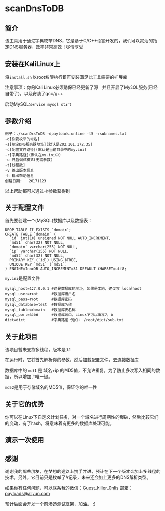 # scanDnsToDB

## 简介



该工具用于通过字典枚举DNS，它是基于C/C++语言开发的，我们可以灵活的指定DNS服务器，效率非常高效！尽情享受

## 安装在KaliLinux上

将`install.sh` 以root权限执行即可安装满足此工具需要的扩展库

注意事项：你的Kali Linux必须确保已经更新了源，并且开启了MySQL服务(已经自带了)，以及安装了gcc/g++

启动MySQL:`service mysql start`

## 参数介绍
```
例子：./scanDnsToDB -dpayloads.online -t5 -rsubnames.txt
-d[你要枚举的域名]
-s[制定DNS服务器地址](默认是202.101.172.35)
-c[配置文件路径](默认是当前目录中的my.ini)
-r[字典路径](默认在my.ini中)
-u 开启调试模式(无需参数)
-t[线程数]
-v 输出版本信息
-h 输出帮助信息
创建日期:	20171123
```
以上帮助都可以通过`-h`参数获得到

## 关于配置文件

首先要创建一个(MySQL)数据库以及数据表：

```
DROP TABLE IF EXISTS `domain`;
CREATE TABLE `domain` (
  `id` int(10) unsigned NOT NULL AUTO_INCREMENT,
  `md51` char(32) NOT NULL,
  `domain` varchar(255) NOT NULL,
  `ip` varchar(255) NOT NULL,
  `md52` char(32) NOT NULL,
  PRIMARY KEY (`id`) USING BTREE,
  UNIQUE KEY `md51` (`md51`)
) ENGINE=InnoDB AUTO_INCREMENT=31 DEFAULT CHARSET=utf8;
```

`my.ini`是配置文件

```
mysql_host=127.0.0.1 #这是数据库的地址，如果是本地，建议写 localhost
mysql_user=root      #数据库用户名
mysql_pass=root      #数据库密码
mysql_database=test  #数据库名称
mysql_table=domain   #数据库表名称
mysql_port=3306      #数据库端口，Linux下可以填写为 0
dict=dict            #字典路径 例如： /root/dict/sub.txt
```

## 关于此项目

该项目暂未支持多线程，版本是0.1


在运行时，它将首先解析你的参数，然后加载配置文件，去连接数据库

数据库中的 `md51` 是 域名+ip 的MD5值，不允许重复，为了防止多次写入相同的数据，所以增加了唯一键。

`md52`是用于存储域名的MD5值，保证你的唯一性

## 关于它的优势

你可以在Linux下自定义计划任务，对一个域名进行周期性的爆破，然后比较它们的变动，有了hash，将意味着有更多的数据库处理可能。

## 演示一次使用



## 感谢

谢谢我的那些朋友，在梦想的道路上携手并进，预计在下一个版本会加上多线程的技术，另外，它目前只是枚举了A记录，未来还会加上更多的DNS解析类型。


如果你有任何问题，可以联系我的微信：Guest_Killer_0nlis 邮箱：payloads@aliyun.com

预计后面会开发一个前渗透测试框架，加油。 :)


